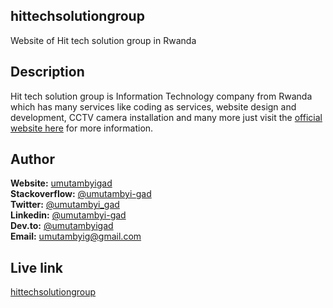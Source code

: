 ## hittechsolutiongroup

Website of Hit tech solution group in Rwanda

## Description

Hit tech solution group is Information Technology company from Rwanda which has many services like coding as services, website design and development, CCTV camera installation and many more just visit the [official website here](https://hittechsolutiongroup.herokuapp.com) for more information.

## Author

**Website:** [umutambyigad](https://umutambyigad.herokuapp.com) <br>
**Stackoverflow:** [@umutambyi-gad](https://stackoverflow.com/users/13536893/umutambyi-gad) <br>
**Twitter:** [@umutambyi_gad](https://twitter.com/umutambyi_gad) <br>
**Linkedin:**  [@umutambyi-gad](https://www.linkedin.com/in/umutambyi-gad/) <br>
**Dev.to:** [@umutambyigad](https://dev.to/umutambyigad) <br>
**Email:** [umutambyig@gmail.com](mailto:umutambyig@gmail.com) <br>

## Live link

[hittechsolutiongroup](https://hittechsolutiongroup.herokuapp.com)
